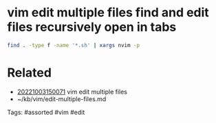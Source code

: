 # vim edit multiple files find and edit files recursively open in tabs
```bash
find . -type f -name '*.sh' | xargs nvim -p
```

# Related
- [20221003150071](/zet/20221003150071/README.md) vim edit multiple files
- ~/kb/vim/edit-multiple-files.md

Tags:
    #assorted #vim #edit
